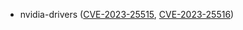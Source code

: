 - nvidia-drivers ([CVE-2023-25515](https://nvd.nist.gov/vuln/detail/CVE-2023-25515), [CVE-2023-25516](https://nvd.nist.gov/vuln/detail/CVE-2023-25516))
